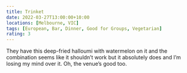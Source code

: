 ```yaml
---
title: Trinket
date: 2022-03-27T13:00:00+10:00
locations: [Melbourne, VIC]
tags: [European, Bar, Dinner, Good for Groups, Vegetarian]
rating: 3
---
```


They have this deep-fried halloumi with watermelon on it and the combination seems like it shouldn’t work but it absolutely does and I’m losing my mind over it. Oh, the venue’s good too.